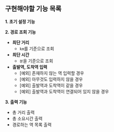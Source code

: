 ## 구현해야할 기능 목록
__1. 초기 설정 기능__

__2. 경로 조회 기능__
  - __최단 거리__   
    - `km`를 기준으로 조회 
  - __최단 시간__
    - `분`을 기준으로 조회
  - __출발역, 도착역 입력__
    - [예외] 존재하지 않는 역 입력할 경우
    - [예외] 아무것도 입력하지 않을 경우
    - [예외] 출발역과 도착역이 같을 경우
    - [예외] 출발역과 도착역이 연결되어 있지 않을 경우
    
__3. 출력 기능__
  - 총 거리 출력
  - 총 소요시간 출력
  - 경로하는 역 목록 출력